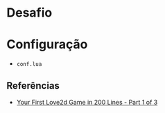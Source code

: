 # Desafio

# Configuração

* `conf.lua`

## Referências

* [Your First Love2d Game in 200 Lines - Part 1 of 3](http://www.osmstudios.com/tutorials/your-first-love2d-game-in-200-lines-part-1-of-3)

